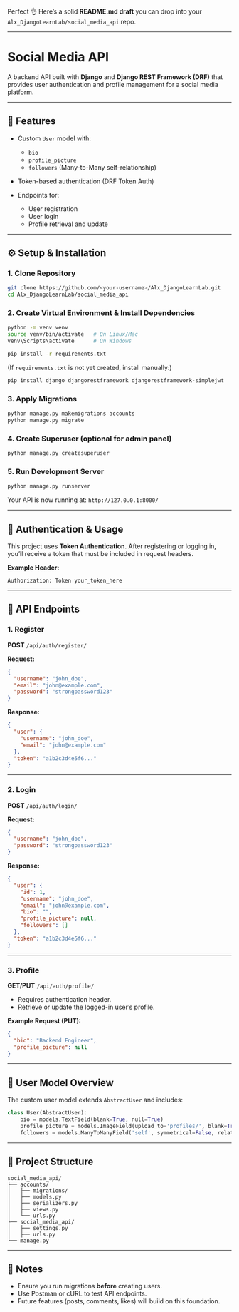 Perfect 👌 Here’s a solid **README.md draft** you can drop into your `Alx_DjangoLearnLab/social_media_api` repo.

---

# Social Media API

A backend API built with **Django** and **Django REST Framework (DRF)** that provides user authentication and profile management for a social media platform.

---

## 🚀 Features

* Custom `User` model with:

  * `bio`
  * `profile_picture`
  * `followers` (Many-to-Many self-relationship)
* Token-based authentication (DRF Token Auth)
* Endpoints for:

  * User registration
  * User login
  * Profile retrieval and update

---

## ⚙️ Setup & Installation

### 1. Clone Repository

```bash
git clone https://github.com/<your-username>/Alx_DjangoLearnLab.git
cd Alx_DjangoLearnLab/social_media_api
```

### 2. Create Virtual Environment & Install Dependencies

```bash
python -m venv venv
source venv/bin/activate   # On Linux/Mac
venv\Scripts\activate      # On Windows

pip install -r requirements.txt
```

(If `requirements.txt` is not yet created, install manually:)

```bash
pip install django djangorestframework djangorestframework-simplejwt
```

### 3. Apply Migrations

```bash
python manage.py makemigrations accounts
python manage.py migrate
```

### 4. Create Superuser (optional for admin panel)

```bash
python manage.py createsuperuser
```

### 5. Run Development Server

```bash
python manage.py runserver
```

Your API is now running at: `http://127.0.0.1:8000/`

---

## 🔑 Authentication & Usage

This project uses **Token Authentication**. After registering or logging in, you’ll receive a token that must be included in request headers.

**Example Header:**

```
Authorization: Token your_token_here
```

---

## 📡 API Endpoints

### 1. Register

**POST** `/api/auth/register/`

**Request:**

```json
{
  "username": "john_doe",
  "email": "john@example.com",
  "password": "strongpassword123"
}
```

**Response:**

```json
{
  "user": {
    "username": "john_doe",
    "email": "john@example.com"
  },
  "token": "a1b2c3d4e5f6..."
}
```

---

### 2. Login

**POST** `/api/auth/login/`

**Request:**

```json
{
  "username": "john_doe",
  "password": "strongpassword123"
}
```

**Response:**

```json
{
  "user": {
    "id": 1,
    "username": "john_doe",
    "email": "john@example.com",
    "bio": "",
    "profile_picture": null,
    "followers": []
  },
  "token": "a1b2c3d4e5f6..."
}
```

---

### 3. Profile

**GET/PUT** `/api/auth/profile/`

* Requires authentication header.
* Retrieve or update the logged-in user’s profile.

**Example Request (PUT):**

```json
{
  "bio": "Backend Engineer",
  "profile_picture": null
}
```

---

## 👤 User Model Overview

The custom user model extends `AbstractUser` and includes:

```python
class User(AbstractUser):
    bio = models.TextField(blank=True, null=True)
    profile_picture = models.ImageField(upload_to='profiles/', blank=True, null=True)
    followers = models.ManyToManyField('self', symmetrical=False, related_name='following', blank=True)
```

---

## 📂 Project Structure

```
social_media_api/
├── accounts/
│   ├── migrations/
│   ├── models.py
│   ├── serializers.py
│   ├── views.py
│   └── urls.py
├── social_media_api/
│   ├── settings.py
│   ├── urls.py
└── manage.py
```

---

## 📝 Notes

* Ensure you run migrations **before** creating users.
* Use Postman or cURL to test API endpoints.
* Future features (posts, comments, likes) will build on this foundation.



